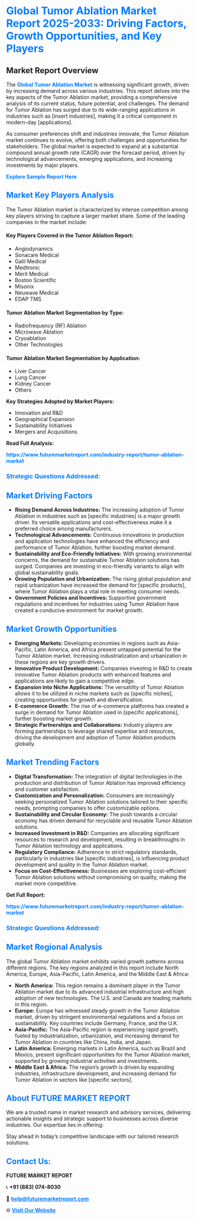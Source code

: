 <h1 style="color: #007BFF;">Global Tumor Ablation Market Report 2025-2033: Driving Factors, Growth Opportunities, and Key Players</h1>

<section id="overview">
<h2>Market Report Overview</h2>
<p>The <a href="https://www.futuremarketreport.com/industry-report/tumor-ablation-market" style="color: #007BFF; text-decoration: none;"><strong>Global Tumor Ablation Market</strong></a> is witnessing significant growth, driven by increasing demand across various industries. This report delves into the key aspects of the Tumor Ablation market, providing a comprehensive analysis of its current status, future potential, and challenges. The demand for Tumor Ablation has surged due to its wide-ranging applications in industries such as [insert industries], making it a critical component in modern-day [applications].</p>
<p>As consumer preferences shift and industries innovate, the Tumor Ablation market continues to evolve, offering both challenges and opportunities for stakeholders. The global market is expected to expand at a substantial compound annual growth rate (CAGR) over the forecast period, driven by technological advancements, emerging applications, and increasing investments by major players.</p>
</section>

<section id="overview">
<p><a href="https://www.futuremarketreport.com/request-sample/reportId=80496" style="color: #007BFF; text-decoration: none;"><strong>Explore Sample Report Here</strong></a></p>
</section>

<section id="key-players">
<h2 style="color: #007BFF;">Market Key Players Analysis</h2>
<p>The Tumor Ablation market is characterized by intense competition among key players striving to capture a larger market share. Some of the leading companies in the market include:</p>
<h4>Key Players Covered in the Tumor Ablation Report:</h4>
<ul><li>Angiodynamics</li><li>Sonacare Medical</li><li>Galil Medical</li><li>Medtronic</li><li>Merit Medical</li><li>Boston Scientific</li><li>Misonix</li><li>Neuwave Medical</li><li>EDAP TMS</li></ul>
<h4>Tumor Ablation Market Segmentation by Type:</h4>
<ul><li>Radiofrequency (RF) Ablation</li><li>Microwave Ablation</li><li>Cryoablation</li><li>Other Technologies</li></ul>

<h4>Tumor Ablation Market Segmentation by Application:</h4>
<ul><li>Liver Cancer</li><li>Lung Cancer</li><li>Kidney Cancer</li><li>Others</li></ul>
<p><strong>Key Strategies Adopted by Market Players:</strong></p>
<ul>
<li>Innovation and R&D</li>
<li>Geographical Expansion</li>
<li>Sustainability Initiatives</li>
<li>Mergers and Acquisitions</li>
</ul>
</section>

<section>
<p><strong>Read Full Analysis: </strong></p><a href="https://www.futuremarketreport.com/industry-report/tumor-ablation-market" style="color: #007BFF; text-decoration: none;"><strong>https://www.futuremarketreport.com/industry-report/tumor-ablation-market</strong></a>
<h3 style="color: #007BFF;">Strategic Questions Addressed:</h3>
</section>

<section id="driving-factors">
<h2 style="color: #007BFF;">Market Driving Factors</h2>
<ul>
<li><strong>Rising Demand Across Industries:</strong> The increasing adoption of Tumor Ablation in industries such as [specific industries] is a major growth driver. Its versatile applications and cost-effectiveness make it a preferred choice among manufacturers.</li>
<li><strong>Technological Advancements:</strong> Continuous innovations in production and application technologies have enhanced the efficiency and performance of Tumor Ablation, further boosting market demand.</li>
<li><strong>Sustainability and Eco-Friendly Initiatives:</strong> With growing environmental concerns, the demand for sustainable Tumor Ablation solutions has surged. Companies are investing in eco-friendly variants to align with global sustainability goals.</li>
<li><strong>Growing Population and Urbanization:</strong> The rising global population and rapid urbanization have increased the demand for [specific products], where Tumor Ablation plays a vital role in meeting consumer needs.</li>
<li><strong>Government Policies and Incentives:</strong> Supportive government regulations and incentives for industries using Tumor Ablation have created a conducive environment for market growth.</li>
</ul>
</section>

<section id="growth-opportunities">
<h2 style="color: #007BFF;">Market Growth Opportunities</h2>
<ul>
<li><strong>Emerging Markets:</strong> Developing economies in regions such as Asia-Pacific, Latin America, and Africa present untapped potential for the Tumor Ablation market. Increasing industrialization and urbanization in these regions are key growth drivers.</li>
<li><strong>Innovative Product Development:</strong> Companies investing in R&D to create innovative Tumor Ablation products with enhanced features and applications are likely to gain a competitive edge.</li>
<li><strong>Expansion into Niche Applications:</strong> The versatility of Tumor Ablation allows it to be utilized in niche markets such as [specific niches], creating opportunities for growth and diversification.</li>
<li><strong>E-commerce Growth:</strong> The rise of e-commerce platforms has created a surge in demand for Tumor Ablation used in [specific applications], further boosting market growth.</li>
<li><strong>Strategic Partnerships and Collaborations:</strong> Industry players are forming partnerships to leverage shared expertise and resources, driving the development and adoption of Tumor Ablation products globally.</li>
</ul>
</section>

<section id="trending-factors">
<h2 style="color: #007BFF;">Market Trending Factors</h2>
<ul>
<li><strong>Digital Transformation:</strong> The integration of digital technologies in the production and distribution of Tumor Ablation has improved efficiency and customer satisfaction.</li>
<li><strong>Customization and Personalization:</strong> Consumers are increasingly seeking personalized Tumor Ablation solutions tailored to their specific needs, prompting companies to offer customizable options.</li>
<li><strong>Sustainability and Circular Economy:</strong> The push towards a circular economy has driven demand for recyclable and reusable Tumor Ablation solutions.</li>
<li><strong>Increased Investment in R&D:</strong> Companies are allocating significant resources to research and development, resulting in breakthroughs in Tumor Ablation technology and applications.</li>
<li><strong>Regulatory Compliance:</strong> Adherence to strict regulatory standards, particularly in industries like [specific industries], is influencing product development and quality in the Tumor Ablation market.</li>
<li><strong>Focus on Cost-Effectiveness:</strong> Businesses are exploring cost-efficient Tumor Ablation solutions without compromising on quality, making the market more competitive.</li>
</ul>
</section>

<section>
<p><strong>Get Full Report: </strong></p><a href="https://www.futuremarketreport.com/industry-report/tumor-ablation-market" style="color: #007BFF; text-decoration: none;"><strong>https://www.futuremarketreport.com/industry-report/tumor-ablation-market</strong></a>
<h3 style="color: #007BFF;">Strategic Questions Addressed:</h3>
</section>


<section id="regional-analysis">
<h2 style="color: #007BFF;">Market Regional Analysis</h2>
<p>The global Tumor Ablation market exhibits varied growth patterns across different regions. The key regions analyzed in this report include North America, Europe, Asia-Pacific, Latin America, and the Middle East & Africa:</p>
<ul>
<li><strong>North America:</strong> This region remains a dominant player in the Tumor Ablation market due to its advanced industrial infrastructure and high adoption of new technologies. The U.S. and Canada are leading markets in this region.</li>
<li><strong>Europe:</strong> Europe has witnessed steady growth in the Tumor Ablation market, driven by stringent environmental regulations and a focus on sustainability. Key countries include Germany, France, and the U.K.</li>
<li><strong>Asia-Pacific:</strong> The Asia-Pacific region is experiencing rapid growth, fueled by industrialization, urbanization, and increasing demand for Tumor Ablation in countries like China, India, and Japan.</li>
<li><strong>Latin America:</strong> Emerging markets in Latin America, such as Brazil and Mexico, present significant opportunities for the Tumor Ablation market, supported by growing industrial activities and investments.</li>
<li><strong>Middle East & Africa:</strong> The region’s growth is driven by expanding industries, infrastructure development, and increasing demand for Tumor Ablation in sectors like [specific sectors].</li>
</ul>
</section>

<footer>
<h2 style="color: #007BFF;">About FUTURE MARKET REPORT</h2>
<p>We are a trusted name in market research and advisory services, delivering actionable insights and strategic support to businesses across diverse industries. Our expertise lies in offering:</p>

<p>Stay ahead in today’s competitive landscape with our tailored research solutions.</p>

<h2 style="color: #007BFF;">Contact Us:</h2>
<p><strong>FUTURE MARKET REPORT</strong></p>
<p>📞 <strong>+91 (883) 074-8030</strong></p>
<p>📧 <strong><a href="mailto:help@futuremarketreport.com" style="color: #007BFF;">help@futuremarketreport.com</a></strong></p>
<p>🌐 <strong><a href="https://www.futuremarketreport.com/" style="color: #007BFF;">Visit Our Website</a></strong></p>
</footer>